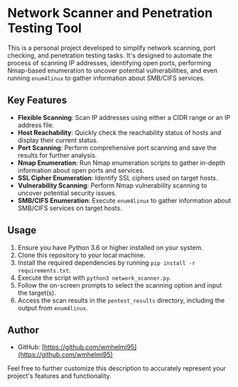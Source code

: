 # Network Scanner and Penetration Testing Tool

This is a personal project developed to simplify network scanning, port checking, and penetration testing tasks. It's designed to automate the process of scanning IP addresses, identifying open ports, performing Nmap-based enumeration to uncover potential vulnerabilities, and even running `enum4linux` to gather information about SMB/CIFS services.

## Key Features

- **Flexible Scanning**: Scan IP addresses using either a CIDR range or an IP address file.
- **Host Reachability**: Quickly check the reachability status of hosts and display their current status.
- **Port Scanning**: Perform comprehensive port scanning and save the results for further analysis.
- **Nmap Enumeration**: Run Nmap enumeration scripts to gather in-depth information about open ports and services.
- **SSL Cipher Enumeration**: Identify SSL ciphers used on target hosts.
- **Vulnerability Scanning**: Perform Nmap vulnerability scanning to uncover potential security issues.
- **SMB/CIFS Enumeration**: Execute `enum4linux` to gather information about SMB/CIFS services on target hosts.

## Usage

1. Ensure you have Python 3.6 or higher installed on your system.
2. Clone this repository to your local machine.
3. Install the required dependencies by running `pip install -r requirements.txt`.
4. Execute the script with `python3 network_scanner.py`.
5. Follow the on-screen prompts to select the scanning option and input the target(s).
6. Access the scan results in the `pentest_results` directory, including the output from `enum4linux`.

## Author

- GitHub: [https://github.com/wmhelmi95](https://github.com/wmhelmi95)

Feel free to further customize this description to accurately represent your project's features and functionality.
